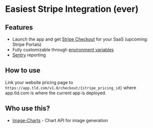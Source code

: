 # Easiest Stripe Integration (ever)

## Features

- Launch the app and get [Stripe Checkout](https://stripe.com/docs/payments/checkout) for your SaaS (upcoming: Stripe Portals)
- Fully customizable through [environment variables](./.envrc.default)
- [Sentry](https://sentry.io/) reporting

## How to use

Link your website pricing page to `https://app.tld.com/v1.0/checkout/{stripe_pricing_id}` where app.tld.com is where the current app is deployed.

 
## Who use this?

- [Image-Charts](https://www.image-charts.com) - Chart API for image generation
